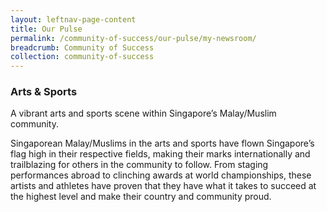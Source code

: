 ```yaml
---
layout: leftnav-page-content
title: Our Pulse
permalink: /community-of-success/our-pulse/my-newsroom/
breadcrumb: Community of Success
collection: community-of-success
---
```

### **Arts & Sports**
A vibrant arts and sports scene within Singapore’s Malay/Muslim community.

Singaporean Malay/Muslims in the arts and sports have flown Singapore’s flag high in their respective fields, making their marks internationally and trailblazing for others in the community to follow. From staging performances abroad to clinching awards at world championships, these artists and athletes have proven that they have what it takes to succeed at the highest level and make their country and community proud.

